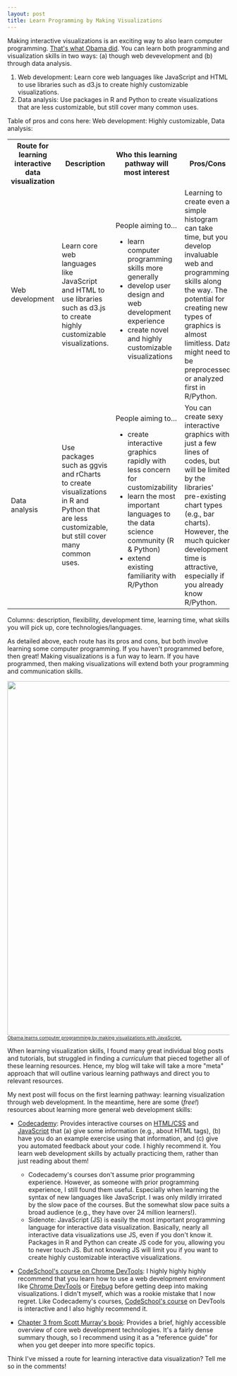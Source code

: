 ```yaml
---
layout: post
title: Learn Programming by Making Visualizations
---
```


Making interactive visualizations is an exciting way to also learn computer programming. [That's what Obama did](http://qz.com/308904/heres-the-first-line-of-code-ever-written-by-a-us-president/). You can learn both programming and visualization skills in two ways: (a) though web devevelopment and (b) through data analysis. 

1. Web development: Learn core web languages like JavaScript and HTML to use libraries such as d3.js to create highly customizable visualizations.
2. Data analysis: Use packages in R and Python to create visualizations that are less customizable, but still cover many common uses. 

Table of pros and cons here:
Web development: Highly customizable, 
Data analysis: 

<table>
  <tr>
    <th>Route for learning interactive data visualization</th>
    <th>Description</th>
    <th>Who this learning pathway will most interest</th>
    <th>Pros/Cons</th>
  </tr>
  <tr>
    <td>Web development</td>
    <td>Learn core web languages like JavaScript and HTML to use libraries such as d3.js to   create highly customizable visualizations.</td>
    <td>People aiming to…
    	<ul>
    		<li>learn computer programming skills more generally</li>
    		<li>develop user design and web development experience</li>
    		<li>create novel and highly customizable visualizations</li>
    	</ul>
	</td>
    <td>Learning to create even a simple histogram can take time, but you develop invaluable web and programming skills along the way. The potential for creating new types of graphics is almost limitless. Data might need to be preprocessed or analyzed first in R/Python.</td>
  </tr>
  <tr>
    <td>Data analysis</td>
    <td>Use packages such as ggvis and rCharts to create visualizations in R and Python that are less customizable, but still cover many common uses.</td>
    <td>People aiming to…
    	<ul>
    		<li>create interactive graphics rapidly with less concern for customizability</li>
    		<li>learn the most important languages to the data science community (R & Python)</li>
    		<li>extend existing familiarity with R/Python</li>
    	</ul>
    </td>
    <td>You can create sexy interactive graphics with just a few lines of codes, but will be limited by the libraries' pre-existing chart types (e.g., bar charts). However, the much quicker development time is attractive, especially if you already know R/Python.</td>
  </th>
</table>

Columns: description, flexibility, development time, learning time, what skills you will pick up, core technologies/languages.


As detailed above, each route has its pros and cons, but both involve learning some computer programming. If you haven't programmed before, then great! Making visualizations is a fun way to learn. If you have programmed, then making visualizations will extend both your programming and communication skills. 

<img src="https://s-media-cache-ak0.pinimg.com/736x/27/b4/31/27b431f659ca49426d01a7be28f0091d.jpg" width="800"/>
<a href="http://qz.com/308904/heres-the-first-line-of-code-ever-written-by-a-us-president/"><span style="font-size: 0.75em; display: block">Obama learns computer programming by making visualizations with JavaScript.</span></a>

When learning visualization skills, I found many great individual blog posts and tutorials, but struggled in finding a _curriculum_ that pieced together all of these learning resources. Hence, my blog will take will take a more "meta" approach that will outline various learning pathways and direct you to relevant resources.

My next post will focus on the first learning pathway: learning visualization through web development. In the meantime, here are some (_free!_) resources about learning more general web development skills:
 * [Codecademy](http://www.codecademy.com/): Provides interactive courses on [HTML/CSS](http://www.codecademy.com/tracks/web) and [JavaScript](http://www.codecademy.com/tracks/javascript) that (a) give some information (e.g., about HTML tags), (b) have you do an example exercise using that information, and (c) give you automated feedback about your code. I highly recommend it. You learn web development skills by actually practicing them, rather than just reading about them! 
 	* Codecademy's courses don't assume prior programming experience. However, as someone with prior programming experience, I still found them useful. Especially when learning the syntax of new languages like JavaScript. I was only mildly irrirated by the slow pace of the courses. But the somewhat slow pace suits a broad audience (e.g., they have over 24 million learners!). 
 	* Sidenote: JavaScript (JS) is easily the most important programming language for interactive data visualization. Basically, nearly all interactive data visualizations use JS, even if you don't know it. Packages in R and Python can create JS code for you, allowing you to never touch JS. But not knowing JS will limit you if you want to create highly customizable interactive visualizations. 

 * [CodeSchool's course on Chrome DevTools](https://www.codeschool.com/courses/discover-devtools): I highly highly highly recommend that you learn how to use a web development environment like [Chrome DevTools](https://developer.chrome.com/devtools) or [Firebug](http://getfirebug.com/) before getting deep into making visualizations. I didn't myself, which was a rookie mistake that I now regret. Like Codecademy's courses, [CodeSchool's course](https://www.codeschool.com/courses/discover-devtools) on DevTools is interactive and I also highly recommend it.
 * [Chapter 3 from Scott Murray's book](http://chimera.labs.oreilly.com/books/1230000000345/ch03.html): Provides a brief, highly accessible overview of core web development technologies. It's a fairly dense summary though, so I recommend using it as a "reference guide" for when you get deeper into more specific topics. 

Think I've missed a route for learning interactive data visualization? Tell me so in the comments!
